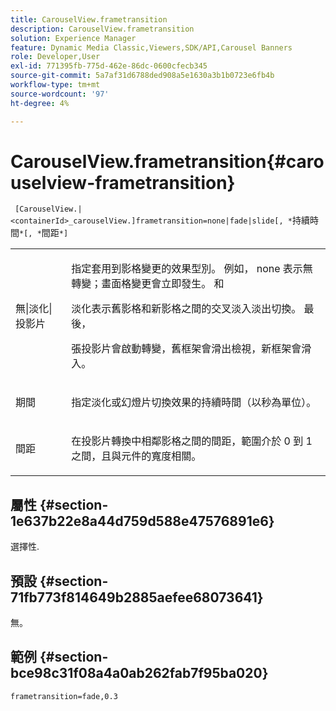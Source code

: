 ```yaml
---
title: CarouselView.frametransition
description: CarouselView.frametransition
solution: Experience Manager
feature: Dynamic Media Classic,Viewers,SDK/API,Carousel Banners
role: Developer,User
exl-id: 771395fb-775d-462e-86dc-0600cfecb345
source-git-commit: 5a7af31d6788ded908a5e1630a3b1b0723e6fb4b
workflow-type: tm+mt
source-wordcount: '97'
ht-degree: 4%

---
```


# CarouselView.frametransition{#carouselview-frametransition}

` [CarouselView.|<containerId>_carouselView.]frametransition=none|fade|slide[, *`持續時間`*[, *`間距`*]`

<table id="table_D5992FCFF26046079089652B211BB6C5"> 
 <tbody> 
  <tr> 
   <td colname="col1"> <p> <span class="codeph">無|淡化|投影片</span> </p> </td> 
   <td colname="col2"> <p>指定套用到影格變更的效果型別。 例如，<span class="codeph"> none </span>表示無轉變；畫面格變更會立即發生。 和 </p> <p> <span class="codeph">淡化</span>表示舊影格和新影格之間的交叉淡入淡出切換。 最後， </p> <p> <span class="codeph">張投影片</span>會啟動轉變，舊框架會滑出檢視，新框架會滑入。 </p> </td> 
  </tr> 
  <tr> 
   <td colname="col1"> <p> <span class="codeph"> <span class="varname">期間</span> </span> </p> </td> 
   <td colname="col2"> <p>指定<span class="codeph">淡化</span>或<span class="codeph">幻燈片</span>切換效果的持續時間（以秒為單位）。 </p> </td> 
  </tr> 
  <tr> 
   <td colname="col1"> <p> <span class="codeph"> <span class="varname">間距</span> </span> </p> </td> 
   <td colname="col2"> <p>在<span class="codeph">投影片</span>轉換中相鄰影格之間的間距，範圍介於<span class="codeph"> 0 </span>到<span class="codeph"> 1 </span>之間，且與元件的寬度相關。 </p> </td> 
  </tr> 
 </tbody> 
</table>

## 屬性 {#section-1e637b22e8a44d759d588e47576891e6}

選擇性.

## 預設 {#section-71fb773f814649b2885aefee68073641}

無。

## 範例 {#section-bce98c31f08a4a0ab262fab7f95ba020}

`frametransition=fade,0.3`
